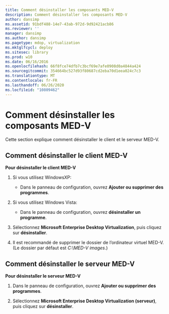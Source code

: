 ```yaml
---
title: Comment désinstaller les composants MED-V
description: Comment désinstaller les composants MED-V
author: dansimp
ms.assetid: 91bdf488-14e7-43ab-972d-9d92421acb86
ms.reviewer: ''
manager: dansimp
ms.author: dansimp
ms.pagetype: mdop, virtualization
ms.mktglfcycl: deploy
ms.sitesec: library
ms.prod: w10
ms.date: 06/16/2016
ms.openlocfilehash: 66f8fce74dfb7c3bcf69e7afe0908d0a4844a424
ms.sourcegitcommit: 354664bc527d93f80687cd2eba70d1eea024c7c3
ms.translationtype: MT
ms.contentlocale: fr-FR
ms.lasthandoff: 06/26/2020
ms.locfileid: "10809462"
---
```

# Comment désinstaller les composants MED-V


Cette section explique comment désinstaller le client et le serveur MED-V.

## Comment désinstaller le client MED-V


**Pour désinstaller le client MED-V**

1.  Si vous utilisez WindowsXP:

    -   Dans le panneau de configuration, ouvrez **Ajouter ou supprimer des programmes**.

2.  Si vous utilisez Windows Vista:

    -   Dans le panneau de configuration, ouvrez **désinstaller un programme**.

3.  Sélectionnez **Microsoft Enterprise Desktop Virtualization**, puis cliquez sur **désinstaller**.

4.  Il est recommandé de supprimer le dossier de l’ordinateur virtuel MED-V. (Le dossier par défaut est *C:\\MED-V images*.)

## Comment désinstaller le serveur MED-V


**Pour désinstaller le serveur MED-V**

1.  Dans le panneau de configuration, ouvrez **Ajouter ou supprimer des programmes**.

2.  Sélectionnez **Microsoft Enterprise Desktop Virtualization (serveur)**, puis cliquez sur **désinstaller**.

 

 





